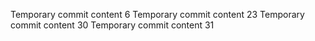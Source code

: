Temporary commit content 6
Temporary commit content 23
Temporary commit content 30
Temporary commit content 31
